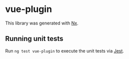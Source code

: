 # vue-plugin

This library was generated with [Nx](https://nx.dev).

## Running unit tests

Run `ng test vue-plugin` to execute the unit tests via [Jest](https://jestjs.io).
